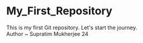 # My_First_Repository
This is my first Git repository. Let's start the journey.
<br> 
Author ~ Supratim Mukherjee 24
